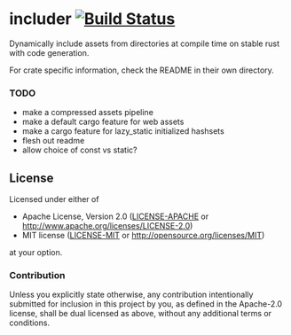 # includer [![Build Status](https://travis-ci.org/chippers/includer.svg?branch=master)](https://travis-ci.org/chippers/includer)
Dynamically include assets from directories at compile time on stable rust with code generation.


For crate specific information, check the README in their own directory.



### TODO

* make a compressed assets pipeline
* make a default cargo feature for web assets
* make a cargo feature for lazy_static initialized hashsets
* flesh out readme
* allow choice of const vs static?

## License

Licensed under either of

 * Apache License, Version 2.0 ([LICENSE-APACHE](LICENSE-APACHE) or http://www.apache.org/licenses/LICENSE-2.0)
 * MIT license ([LICENSE-MIT](LICENSE-MIT) or http://opensource.org/licenses/MIT)

at your option.

### Contribution

Unless you explicitly state otherwise, any contribution intentionally submitted
for inclusion in this project by you, as defined in the Apache-2.0 license,
shall be dual licensed as above, without any additional terms or conditions.
